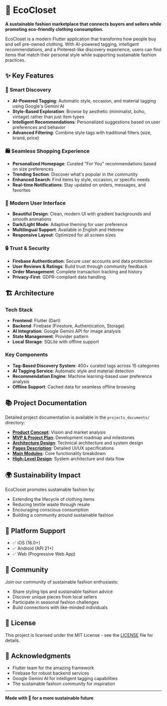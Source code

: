 # 🌱 EcoCloset

**A sustainable fashion marketplace that connects buyers and sellers while promoting eco-friendly clothing consumption.**

EcoCloset is a modern Flutter application that transforms how people buy and sell pre-owned clothing. With AI-powered tagging, intelligent recommendations, and a Pinterest-like discovery experience, users can find items that match their personal style while supporting sustainable fashion practices.

## ✨ Key Features

### 🎯 Smart Discovery
- **AI-Powered Tagging**: Automatic style, occasion, and material tagging using Google's Gemini AI
- **Style-Based Exploration**: Browse by aesthetic (minimalist, boho, vintage) rather than just item types
- **Intelligent Recommendations**: Personalized suggestions based on user preferences and behavior
- **Advanced Filtering**: Combine style tags with traditional filters (size, brand, price)

### 🛍️ Seamless Shopping Experience
- **Personalized Homepage**: Curated "For You" recommendations based on size preferences
- **Trending Section**: Discover what's popular in the community
- **Enhanced Search**: Find items by style, occasion, or specific needs
- **Real-time Notifications**: Stay updated on orders, messages, and favorites

### 📱 Modern User Interface
- **Beautiful Design**: Clean, modern UI with gradient backgrounds and smooth animations
- **Dark/Light Mode**: Adaptive theming for user preference
- **Multilingual Support**: Available in English and Hebrew
- **Responsive Layout**: Optimized for all screen sizes

### 🔒 Trust & Security
- **Firebase Authentication**: Secure user accounts and data protection
- **User Reviews & Ratings**: Build trust through community feedback
- **Order Management**: Complete transaction tracking and history
- **Privacy-First**: GDPR-compliant data handling

## 🏗️ Architecture

### Tech Stack
- **Frontend**: Flutter (Dart)
- **Backend**: Firebase (Firestore, Authentication, Storage)
- **AI Integration**: Google Gemini API for image analysis
- **State Management**: Provider pattern
- **Local Storage**: SQLite with offline support

### Key Components
- **Tag-Based Discovery System**: 400+ curated tags across 15 categories
- **AI Tagging Service**: Automatic style and material detection
- **Recommendation Engine**: Machine learning-based user preference analysis
- **Offline Support**: Cached data for seamless offline browsing


## 📚 Project Documentation

Detailed project documentation is available in the `projects_documents/` directory:

- **[Product Concept](projects_documents/Product%20Concept_%20EcoCloset.pdf)**: Vision and market analysis
- **[MVP & Project Plan](projects_documents/MVP%20&%20Project%20Plan.pdf)**: Development roadmap and milestones
- **[Architecture Design](projects_documents/FE%20&%20BE%20Architecture%20(1).pdf)**: Technical architecture and system design
- **[Pages Description](projects_documents/Pages%20description.pdf)**: Detailed UI/UX specifications
- **[Main Modules](projects_documents/Eco%20Closet%20-%20Main%20modules.pdf)**: Core functionality breakdown
- **[High-Level Design](projects_documents/HLD%20-%20second%20submission.pdf)**: System architecture and data flow

## 🌍 Sustainability Impact

EcoCloset promotes sustainable fashion by:
- Extending the lifecycle of clothing items
- Reducing textile waste through resale
- Encouraging conscious consumption
- Building a community around sustainable fashion

## 📱 Platform Support

- ✅ iOS (16.0+)
- ✅ Android (API 21+)
- ✅ Web (Progressive Web App)

## 🤝 Community

Join our community of sustainable fashion enthusiasts:
- Share styling tips and sustainable fashion advice
- Discover unique pieces from local sellers
- Participate in seasonal fashion challenges
- Build connections with like-minded individuals

## 📄 License

This project is licensed under the MIT License - see the [LICENSE](LICENSE) file for details.

## 🙏 Acknowledgments

- Flutter team for the amazing framework
- Firebase for robust backend services
- Google Gemini AI for intelligent tagging capabilities
- The sustainable fashion community for inspiration

---

**Made with 💚 for a more sustainable future**